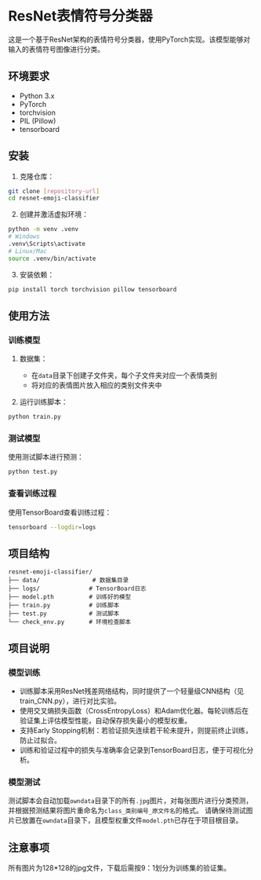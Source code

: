 # ResNet表情符号分类器

这是一个基于ResNet架构的表情符号分类器，使用PyTorch实现。该模型能够对输入的表情符号图像进行分类。

## 环境要求

- Python 3.x
- PyTorch
- torchvision
- PIL (Pillow)
- tensorboard

## 安装

1. 克隆仓库：
```bash
git clone [repository-url]
cd resnet-emoji-classifier
```

2. 创建并激活虚拟环境：
```bash
python -m venv .venv
# Windows
.venv\Scripts\activate
# Linux/Mac
source .venv/bin/activate
```

3. 安装依赖：
```bash
pip install torch torchvision pillow tensorboard
```

## 使用方法

### 训练模型

1. 数据集：
   - 在`data`目录下创建子文件夹，每个子文件夹对应一个表情类别
   - 将对应的表情图片放入相应的类别文件夹中

2. 运行训练脚本：
```bash
python train.py
```

### 测试模型

使用测试脚本进行预测：
```bash
python test.py
```


### 查看训练过程

使用TensorBoard查看训练过程：
```bash
tensorboard --logdir=logs
```

## 项目结构

```
resnet-emoji-classifier/
├── data/               # 数据集目录
├── logs/              # TensorBoard日志
├── model.pth          # 训练好的模型
├── train.py           # 训练脚本
├── test.py            # 测试脚本
└── check_env.py       # 环境检查脚本
```

## 项目说明

### 模型训练

 - 训练脚本采用ResNet残差网络结构，同时提供了一个轻量级CNN结构（见train_CNN.py），进行对比实验。
 - 使用交叉熵损失函数（CrossEntropyLoss）和Adam优化器。每轮训练后在验证集上评估模型性能，自动保存损失最小的模型权重。
 - 支持Early Stopping机制：若验证损失连续若干轮未提升，则提前终止训练，防止过拟合。
 - 训练和验证过程中的损失与准确率会记录到TensorBoard日志，便于可视化分析。

### 模型测试

测试脚本会自动加载`owndata`目录下的所有`.jpg`图片，对每张图片进行分类预测，
并根据预测结果将图片重命名为`class_类别编号_原文件名`的格式。
请确保待测试图片已放置在`owndata`目录下，且模型权重文件`model.pth`已存在于项目根目录。

## 注意事项

所有图片为128*128的jpg文件，下载后需按9：1划分为训练集的验证集。